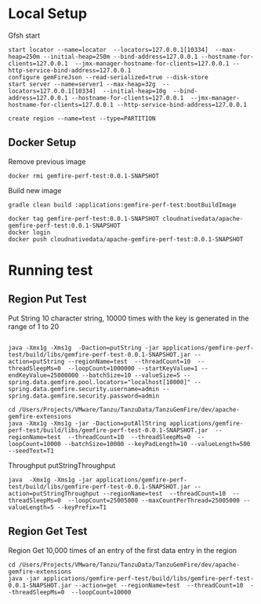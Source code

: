 # Local Setup

Gfsh start

```shell
start locator --name=locator  --locators=127.0.0.1[10334]  --max-heap=250m --initial-heap=250m --bind-address=127.0.0.1 --hostname-for-clients=127.0.0.1  --jmx-manager-hostname-for-clients=127.0.0.1 --http-service-bind-address=127.0.0.1
configure gemFireJson --read-serialized=true --disk-store
start server --name=server1 --max-heap=32g  --locators=127.0.0.1[10334]  --initial-heap=10g  --bind-address=127.0.0.1 --hostname-for-clients=127.0.0.1  --jmx-manager-hostname-for-clients=127.0.0.1 --http-service-bind-address=127.0.0.1
```


```shell
create region --name=test --type=PARTITION
```
## Docker Setup


Remove previous image
```shell
docker rmi gemfire-perf-test:0.0.1-SNAPSHOT
```

Build new image
```shell
gradle clean build :applications:gemfire-perf-test:bootBuildImage
```


```shell script
docker tag gemfire-perf-test:0.0.1-SNAPSHOT cloudnativedata/apache-gemfire-perf-test:0.0.1-SNAPSHOT 
docker login
docker push cloudnativedata/apache-gemfire-perf-test:0.0.1-SNAPSHOT

```


# Running test



## Region Put Test



Put String 10 character string, 10000 times with the key is generated in the range of 1 to 20

```shell

java -Xmx1g -Xms1g  -Daction=putString -jar applications/gemfire-perf-test/build/libs/gemfire-perf-test-0.0.1-SNAPSHOT.jar --action=putString --regionName=test  --threadCount=10  --threadSleepMs=0  --loopCount=1000000 --startKeyValue=1 --endKeyValue=25000000 --batchSize=10 --valueSize=5 --spring.data.gemfire.pool.locators="localhost[10000]" --spring.data.gemfire.security.username=admin --spring.data.gemfire.security.password=admin

```


```shell
cd /Users/Projects/VMware/Tanzu/TanzuData/TanzuGemFire/dev/apache-gemfire-extensions
java -Xmx1g -Xms1g -jar -Daction=putAllString applications/gemfire-perf-test/build/libs/gemfire-perf-test-0.0.1-SNAPSHOT.jar  --regionName=test  --threadCount=10  --threadSleepMs=0  --loopCount=10000 --batchSize=10000 --keyPadLength=10 --valueLength=500 --seedText=T1
```


Throughput putStringThroughput



```shell
java  -Xmx1g -Xms1g -jar applications/gemfire-perf-test/build/libs/gemfire-perf-test-0.0.1-SNAPSHOT.jar --action=putStringThroughput --regionName=test  --threadCount=10  --threadSleepMs=0  --loopCount=25005000 --maxCountPerThread=25005000 --valueLength=5 --keyPrefix=T1
```
## Region Get Test


Region Get 10,000 times of an entry of the first data entry in the region
```shell
cd /Users/Projects/VMware/Tanzu/TanzuData/TanzuGemFire/dev/apache-gemfire-extensions
java -jar applications/gemfire-perf-test/build/libs/gemfire-perf-test-0.0.1-SNAPSHOT.jar --action=get --regionName=test  --threadCount=10  --threadSleepMs=0  --loopCount=10000
```

